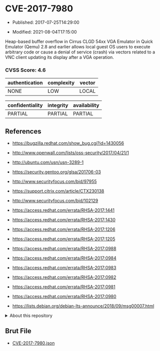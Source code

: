# CVE-2017-7980

- Published: 2017-07-25T14:29:00

- Modified: 2021-08-04T17:15:00

Heap-based buffer overflow in Cirrus CLGD 54xx VGA Emulator in Quick Emulator (Qemu) 2.8 and earlier allows local guest OS users to execute arbitrary code or cause a denial of service (crash) via vectors related to a VNC client updating its display after a VGA operation.

### CVSS Score: **4.6**

| authentication | complexity | vector |
| --- | --- | --- |
| NONE | LOW | LOCAL |

| confidentiality | integrity | availability |
| --- | --- | --- |
| PARTIAL | PARTIAL | PARTIAL |

## References

* https://bugzilla.redhat.com/show_bug.cgi?id=1430056

* http://www.openwall.com/lists/oss-security/2017/04/21/1

* http://ubuntu.com/usn/usn-3289-1

* https://security.gentoo.org/glsa/201706-03

* http://www.securityfocus.com/bid/97955

* https://support.citrix.com/article/CTX230138

* http://www.securityfocus.com/bid/102129

* https://access.redhat.com/errata/RHSA-2017:1441

* https://access.redhat.com/errata/RHSA-2017:1430

* https://access.redhat.com/errata/RHSA-2017:1206

* https://access.redhat.com/errata/RHSA-2017:1205

* https://access.redhat.com/errata/RHSA-2017:0988

* https://access.redhat.com/errata/RHSA-2017:0984

* https://access.redhat.com/errata/RHSA-2017:0983

* https://access.redhat.com/errata/RHSA-2017:0982

* https://access.redhat.com/errata/RHSA-2017:0981

* https://access.redhat.com/errata/RHSA-2017:0980

* https://lists.debian.org/debian-lts-announce/2018/09/msg00007.html

<details>
<summary>About this repository</summary> 

  This repository is part of the project [Live Hack CVE](https://github.com/Live-Hack-CVE). Main website can be found [www.live-hack.org](https://www.live-hack.org) 
  
  Made by [Sn0wAlice](https://github.com/Sn0wAlice) for the people that care about security and need to have a feed of the latest CVEs. Hope you enjoy it, don't forget to star the repo and follow me on [Twitter](https://twitter.com/Sn0wAlice) and [Github](https://github.com/Sn0wAlice). And that is my [personnal website](https://www.alice-snow.me/)

  - [Home Page](https://github.com/Live-Hack-CVE)
  - [Framework](https://github.com/Live-Hack-CVE/cve-framework)
  - [CVE database](https://github.com/Live-Hack-CVE/full_database)
  - [Changelog](https://github.com/Live-Hack-CVE/Changelog)
</details>

## Brut File

* [CVE-2017-7980.json](https://raw.githubusercontent.com/Live-Hack-CVE/full_database/main/cves/2017/CVE-2017-7980.json)

